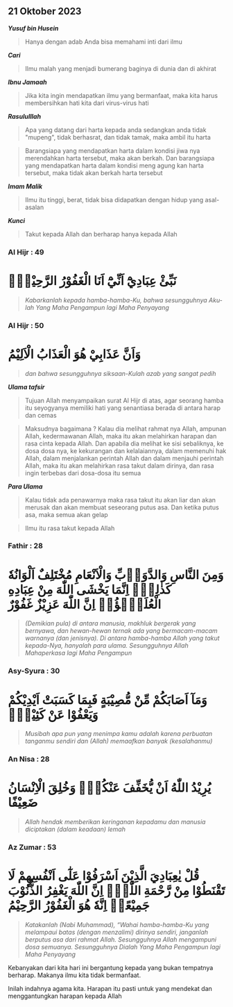 ## 21 Oktober 2023
**_Yusuf bin Husein_**
>Hanya dengan adab Anda bisa memahami inti dari ilmu

**_Cari_**
>Ilmu malah yang menjadi bumerang baginya di dunia dan di akhirat

**_Ibnu Jamaah_**
>Jika kita ingin mendapatkan ilmu yang bermanfaat, maka kita harus membersihkan hati kita dari virus-virus hati

**_Rasululllah_**
>Apa yang datang dari harta kepada anda sedangkan anda tidak "mupeng", tidak berhasrat, dan tidak tamak, maka ambil itu harta

>Barangsiapa yang mendapatkan harta dalam kondisi jiwa nya merendahkan harta tersebut, maka akan berkah. Dan barangsiapa yang mendapatkan harta dalam kondisi meng agung kan harta tersebut, maka tidak akan berkah harta tersebut

**_Imam Malik_**
>Ilmu itu tinggi, berat, tidak bisa didapatkan dengan hidup yang asal-asalan

**_Kunci_**
>Takut kepada Allah dan berharap hanya kepada Allah

### Al  Hijr : 49
# نَبِّئْ عِبَادِيْٓ اَنِّيْٓ اَنَا الْغَفُوْرُ الرَّحِيْمُۙ

>_Kabarkanlah kepada hamba-hamba-Ku, bahwa sesungguhnya Aku-lah Yang Maha Pengampun lagi Maha Penyayang_

### Al  Hijr : 50
# وَاَنَّ عَذَابِيْ هُوَ الْعَذَابُ الْاَلِيْمُ

>_dan bahwa sesungguhnya siksaan-Kulah azab yang sangat pedih_

**_Ulama tafsir_**
>Tujuan Allah menyampaikan surat Al Hijr di atas, agar seorang hamba itu seyogyanya memiliki hati yang senantiasa berada di antara harap dan cemas

>Maksudnya bagaimana ? Kalau dia melihat rahmat nya Allah, ampunan Allah, kedermawanan Allah, maka itu akan melahirkan harapan dan rasa cinta kepada Allah. Dan apabila dia melihat ke sisi sebaliknya, ke dosa dosa nya, ke kekurangan dan kelalaiannya, dalam memenuhi hak Allah, dalam menjalankan perintah Allah dan dalam menjauhi perintah Allah, maka itu akan melahirkan rasa takut dalam dirinya, dan rasa ingin terbebas dari dosa-dosa itu semua

**_Para Ulama_**
>Kalau tidak ada penawarnya maka rasa takut itu akan liar dan akan merusak dan akan membuat seseorang putus asa. Dan ketika putus asa, maka semua akan gelap

>Ilmu itu rasa takut kepada Allah

### Fathir : 28
# وَمِنَ النَّاسِ وَالدَّوَاۤبِّ وَالْاَنْعَامِ مُخْتَلِفٌ اَلْوَانُهٗ كَذٰلِكَۗ اِنَّمَا يَخْشَى اللّٰهَ مِنْ عِبَادِهِ الْعُلَمٰۤؤُاۗ اِنَّ اللّٰهَ عَزِيْزٌ غَفُوْرٌ

>_(Demikian pula) di antara manusia, makhluk bergerak yang bernyawa, dan hewan-hewan ternak ada yang bermacam-macam warnanya (dan jenisnya). Di antara hamba-hamba Allah yang takut kepada-Nya, hanyalah para ulama. Sesungguhnya Allah Mahaperkasa lagi Maha Pengampun_

### Asy-Syura : 30
# وَمَآ اَصَابَكُمْ مِّنْ مُّصِيْبَةٍ فَبِمَا كَسَبَتْ اَيْدِيْكُمْ وَيَعْفُوْا عَنْ كَثِيْرٍۗ

>_Musibah apa pun yang menimpa kamu adalah karena perbuatan tanganmu sendiri dan (Allah) memaafkan banyak (kesalahanmu)_

### An Nisa : 28
# يُرِيْدُ اللّٰهُ اَنْ يُّخَفِّفَ عَنْكُمْۚ وَخُلِقَ الْاِنْسَانُ ضَعِيْفًا

>_Allah hendak memberikan keringanan kepadamu dan manusia diciptakan (dalam keadaan) lemah_

### Az Zumar : 53
# قُلْ يٰعِبَادِيَ الَّذِيْنَ اَسْرَفُوْا عَلٰٓى اَنْفُسِهِمْ لَا تَقْنَطُوْا مِنْ رَّحْمَةِ اللّٰهِۗ اِنَّ اللّٰهَ يَغْفِرُ الذُّنُوْبَ جَمِيْعًاۗ اِنَّهٗ هُوَ الْغَفُوْرُ الرَّحِيْمُ

>_Katakanlah (Nabi Muhammad), “Wahai hamba-hamba-Ku yang melampaui batas (dengan menzalimi) dirinya sendiri, janganlah berputus asa dari rahmat Allah. Sesungguhnya Allah mengampuni dosa semuanya. Sesungguhnya Dialah Yang Maha Pengampun lagi Maha Penyayang_

Kebanyakan dari kita hari ini bergantung kepada yang bukan tempatnya berharap. Makanya ilmu kita tidak bermanfaat.

Inilah indahnya agama kita. Harapan itu pasti untuk yang mendekat dan menggantungkan harapan kepada Allah